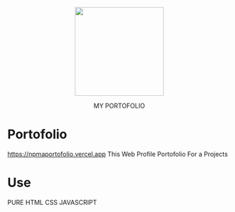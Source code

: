 <p align="center"><a href="https://npma7.github.io/portofolio.github.io" target="_blank"><img src="https://i.ibb.co/bJ7sfSv/foto1-circle.png"  width="200" ></a></p>
<p align="center">MY PORTOFOLIO</p>

# Portofolio
 https://npmaportofolio.vercel.app 
 This Web Profile Portofolio For a Projects

# Use
PURE HTML CSS JAVASCRIPT
